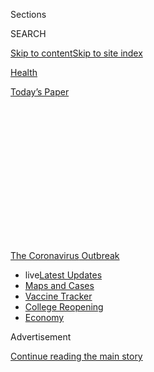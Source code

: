 <div id="app">

<div>

<div>

<div>

<div class="NYTAppHideMasthead css-1q2w90k e1suatyy0">

<div class="section css-ui9rw0 e1suatyy2">

<div class="css-eph4ug er09x8g0">

<div class="css-6n7j50">

</div>

<span class="css-1dv1kvn">Sections</span>

<div class="css-10488qs">

<span class="css-1dv1kvn">SEARCH</span>

</div>

[Skip to content](#site-content)[Skip to site
index](#site-index)

</div>

<div id="masthead-section-label" class="css-1wr3we4 eaxe0e00">

[Health](https://www.nytimes3xbfgragh.onion/section/health)

</div>

<div class="css-10698na e1huz5gh0">

</div>

</div>

<div id="masthead-bar-one" class="section hasLinks css-15hmgas e1csuq9d3">

<div class="css-uqyvli e1csuq9d0">

</div>

<div class="css-1uqjmks e1csuq9d1">

</div>

<div class="css-9e9ivx">

[](https://myaccount.nytimes3xbfgragh.onion/auth/login?response_type=cookie&client_id=vi)

</div>

<div class="css-1bvtpon e1csuq9d2">

[Today’s
Paper](https://www.nytimes3xbfgragh.onion/section/todayspaper)

</div>

</div>

</div>

</div>

<div data-aria-hidden="false">

<div id="site-content" data-role="main">

<div>

<div class="css-1aor85t" style="opacity:0.000000001;z-index:-1;visibility:hidden">

<div class="css-1hqnpie">

<div class="css-epjblv">

<span class="css-17xtcya">[Health](/section/health)</span><span class="css-x15j1o">|</span><span class="css-fwqvlz">How
to Protect Yourself and Prepare for the
Coronavirus</span>

</div>

<div class="css-k008qs">

<div class="css-1iwv8en">

<span class="css-18z7m18"></span>

<div>

</div>

</div>

<span class="css-1n6z4y">https://nyti.ms/2x0zErW</span>

<div class="css-1705lsu">

<div class="css-4xjgmj">

<div class="css-4skfbu" data-role="toolbar" data-aria-label="Social Media Share buttons, Save button, and Comments Panel with current comment count" data-testid="share-tools">

  - 
  - 
  - 
  - 
    
    <div class="css-6n7j50">
    
    </div>

  - 

</div>

</div>

</div>

</div>

</div>

</div>

<div id="NYT_TOP_BANNER_REGION" class="css-13pd83m">

<div>

<div id="styln-prism-menu-1592847958612" class="section interactive-content interactive-size-medium css-1edisqu">

<div class="css-17ih8de interactive-body">

<div id="scroll-container" class="css-1gj85ro">

[<span class="styln-title-wrap"><span class="css-1pje3qr">The
Coronavirus</span><span class="css-1pje3qr">
Outbreak</span></span>](https://www.nytimes3xbfgragh.onion/news-event/coronavirus?action=click&pgtype=Article&state=default&region=TOP_BANNER&context=storylines_menu)

  - <span class="css-kqxiym" data-emphasize="true">live</span>[Latest
    Updates](https://www.nytimes3xbfgragh.onion/2020/08/04/world/coronavirus-cases.html?action=click&pgtype=Article&state=default&region=TOP_BANNER&context=storylines_menu)
  - [Maps and
    Cases](https://www.nytimes3xbfgragh.onion/interactive/2020/us/coronavirus-us-cases.html?action=click&pgtype=Article&state=default&region=TOP_BANNER&context=storylines_menu)
  - [Vaccine
    Tracker](https://www.nytimes3xbfgragh.onion/interactive/2020/science/coronavirus-vaccine-tracker.html?action=click&pgtype=Article&state=default&region=TOP_BANNER&context=storylines_menu)
  - [College
    Reopening](https://www.nytimes3xbfgragh.onion/2020/08/02/us/covid-college-reopening.html?action=click&pgtype=Article&state=default&region=TOP_BANNER&context=storylines_menu)
  - [Economy](https://www.nytimes3xbfgragh.onion/live/2020/08/04/business/stock-market-today-coronavirus?action=click&pgtype=Article&state=default&region=TOP_BANNER&context=storylines_menu)

</div>

</div>

</div>

</div>

</div>

<div id="top-wrapper" class="css-1sy8kpn">

<div id="top-slug" class="css-l9onyx">

Advertisement

</div>

[Continue reading the main
story](#after-top)

<div class="ad top-wrapper" style="text-align:center;height:100%;display:block;min-height:250px">

<div id="top" class="place-ad" data-position="top" data-size-key="top">

</div>

</div>

<div id="after-top">

</div>

</div>

<div id="sponsor-wrapper" class="css-1hyfx7x">

<div id="sponsor-slug" class="css-19vbshk">

Supported by

</div>

[Continue reading the main
story](#after-sponsor)

<div id="sponsor" class="ad sponsor-wrapper" style="text-align:center;height:100%;display:block">

</div>

<div id="after-sponsor">

</div>

</div>

<div class="css-14oxmzc edomiq20">

<div class="css-ki347z">

<span class="css-1656jku">April 6, 2020, 6:17 p.m.
ET</span><span class="css-xwx5dt"></span>

</div>

<span class="css-1dv1kvn" data-aria-live="polite">April 6, 2020, 6:17
p.m. ET</span>

</div>

<div class="css-1vkm6nb ehdk2mb0">

# How to Protect Yourself and Prepare for the Coronavirus

</div>

With a clear head and some simple tips, you can help reduce your risk,
prepare your family and do your part to protect others.

<div class="css-18e8msd">

<div class="css-2ja7y1 epjyd6m0">

<div class="css-1baulvz">

By [<span class="css-1baulvz" itemprop="name">Amelia
Nierenberg</span>](https://www.nytimes3xbfgragh.onion/by/amelia-nierenberg)
and [<span class="css-1baulvz last-byline" itemprop="name">Tim
Herrera</span>](https://www.nytimes3xbfgragh.onion/by/tim-herrera)

</div>

</div>

</div>

<div class="css-mdjrty">

[Leer en
español](https://www.nytimes3xbfgragh.onion/es/article/el-coronavirus-proteger-preparar.html "Read in Spanish")

</div>

<div class="section meteredContent css-1r7ky0e" name="articleBody" itemprop="articleBody">

<div class="css-19qgada">

### Here’s what you can do:

  - [Stay home](#link-5b4d0175)
  - [When going outside, be extra cautious](#link-7e8a3c72)
  - [Consider wearing a mask in public](#link-2963e7f4)
  - [Wash your hands. With soap. Then wash them again.](#link-364448a4)
  - [With children, keep calm, carry on and get the flu
    shot](#link-4b7fc30f)
  - [Stock up on groceries, medicine and resources](#link-385f8aea)

</div>

<div class="css-1fanzo5 StoryBodyCompanionColumn">

<div class="css-53u6y8">

The [coronavirus continues to spread
worldwide](https://www.nytimes3xbfgragh.onion/news-event/coronavirus),
with over 1.2 million confirmed cases and at least 72,000 dead. In the
United States, there have been at least 350,000 cases and more than
10,500 deaths, [according to a New York Times
database](https://www.nytimes3xbfgragh.onion/interactive/2020/world/coronavirus-maps.html?action=click&module=RelatedLinks&pgtype=Article).

The
[coronavirus](https://www.nytimes3xbfgragh.onion/2020/04/03/technology/coronavirus-masks-shortage.html)
is [spreading very
quickly](https://www.nytimes3xbfgragh.onion/interactive/2020/world/asia/china-coronavirus-contain.html).
Older Americans, those with underlying health conditions and [those
without a social safety
net](https://www.nytimes3xbfgragh.onion/2020/03/10/us/coronavirus-homeless.html?smtyp=cur&smid=tw-nytimes)
are the most vulnerable to the infection and to its [societal
disruption](https://www.nytimes3xbfgragh.onion/live/2020/coronavirus-usa-03-16).

Though life as we know it is sharply off kilter, there are measures you
can take.

Most important: *Do not panic*. With a clear head and [some simple
tips](https://www.nytimes3xbfgragh.onion/2020/03/10/us/politics/coronavirus-guidelines.html),
you can help reduce your risk, prepare your family and do your part to
protect others.

## Stay home

### It can be its own challenge. Here are some tips.

For people fortunate enough to be able to stay home, being stuck inside
24 hours a day for weeks on end is unlike anything any of us has ever
experienced. It’s a whole new set of stressors and unique experiences —
on top of the very real [cabin
fever](https://www.nytimes3xbfgragh.onion/2020/03/25/business/coronavirus-families-cabin-fever.html)
that can set in. But as difficult as sheltering in place can be,
remember that it’s all about keeping you, your loved ones and your
community safe.

</div>

</div>

<div class="css-1fanzo5 StoryBodyCompanionColumn">

<div class="css-53u6y8">

First, remember that it’s OK to feel stressed and unproductive; [give
yourself permission to feel whatever it is you’re
feeling](https://www.nytimes3xbfgragh.onion/2020/03/23/smarter-living/coronavirus-coping-tips.html).
Because we’re spending so much time online, it can feel like you’re
falling behind — *why haven’t I finished that book and knitted that
scarf and cooked that feast yet?\!* — [“but staying inside and attending
to basic needs is
plenty.”](https://www.nytimes3xbfgragh.onion/2020/04/01/style/productivity-coronavirus.html)
And if you have children, [acknowledge that these changes to daily life
are
difficult](https://www.nytimes3xbfgragh.onion/2020/04/01/parenting/coronavirus-help-anxious-kid.html).

Among those basic needs is organizing and cleaning your home, both
vastly different tasks than they used to be. To keep the home running
smoothly, consider these [tips to keep your appliances functioning, the
mess to a minimum and the clutter at
bay](https://www.nytimes3xbfgragh.onion/2020/04/02/smarter-living/protect-your-home-against-the-onslaught.html)
and [changes you could make in how you do
laundry](https://www.nytimes3xbfgragh.onion/2020/03/26/style/how-to-do-laundry-coronavirus.html).

As for cleaning your home, prioritize high-touch surfaces, including
door knobs, light switches, refrigerator and microwave doors, drawer
pulls, TV remotes, counters and table tops, toilet handles and faucet
handles. [Here’s everything you need to know about cleaning your
home](https://www.nytimes3xbfgragh.onion/2020/03/18/world/clean-home-coronavirus.html).
But remember: You’re dealing with potentially harmful chemicals, [so
don’t accidentally poison yourself while
cleaning](https://www.nytimes3xbfgragh.onion/2020/04/02/smarter-living/coronavirus-clean-home-house-disinfect.html).

Finally: [Don’t forget to keep
moving](https://www.nytimes3xbfgragh.onion/2020/04/01/well/move/steps-walking-longevity-health.html).
It’s good for your health, mind and soul.

</div>

</div>

<div class="css-79elbk" data-testid="photoviewer-wrapper">

<div class="css-z3e15g" data-testid="photoviewer-wrapper-hidden">

</div>

<div class="css-1a48zt4 ehw59r15" data-testid="photoviewer-children">

![<span class="css-16f3y1r e13ogyst0" data-aria-hidden="true">The C.D.C.
advises all Americans to wear cloth masks in public.
</span><span class="css-cnj6d5 e1z0qqy90" itemprop="copyrightHolder"><span class="css-1ly73wi e1tej78p0">Credit...</span><span>Desiree
Rios for The New York
Times</span></span>](https://static01.graylady3jvrrxbe.onion/images/2020/05/01/multimedia/01prepare-for-coronavirus1/merlin_171019440_adf10b1a-c5ee-43cc-b330-ed71c6ff16ca-articleLarge.jpg?quality=75&auto=webp&disable=upscale)

</div>

</div>

<div class="css-1fanzo5 StoryBodyCompanionColumn">

<div class="css-53u6y8">

## When going outside, be extra cautious

### You can do your part to help your community and the world. Do not get close to other people.

This is called “[social
distancing](https://www.nytimes3xbfgragh.onion/2020/03/16/smarter-living/coronavirus-social-distancing.html)”
or “physical distancing,” and is basically a call to stand far away from
other people, even if you have no underlying health conditions or
coronavirus symptoms. Experts believe the coronavirus [travels through
droplets](https://www.nytimes3xbfgragh.onion/2020/03/02/health/coronavirus-how-it-spreads.html),
so limiting your exposure to other people is a good way to protect
yourself.

</div>

</div>

<div class="css-1fanzo5 StoryBodyCompanionColumn">

<div class="css-53u6y8">

Avoid public transportation when possible, limit nonessential travel,
work from home and skip social gatherings. You can go outside, as long
as you avoid being in close contact with people.

*\[How to keep your distance:* [*A guide to help you make the right
decisions*](https://www.nytimes3xbfgragh.onion/2020/03/19/well/live/coronavirus-quarantine-social-distancing.html)*\]*

## Consider wearing a mask in public

### **The C.D.C. advises all Americans to wear cloth masks in public. President Trump says it won’t be mandatory.**

[This C.D.C.
recommendation](https://www.nytimes3xbfgragh.onion/2020/04/03/world/coronavirus-news-updates.html)
is a shift in federal guidance, and reflects [concerns that the
coronavirus is being spread by infected people who have no
symptoms](https://www.nytimes3xbfgragh.onion/2020/03/31/health/coronavirus-asymptomatic-transmission.html).

Until now, experts at the C.D.C. had been saying that ordinary people
didn’t need to wear masks unless they were sick and coughing. Part of
the reason was to preserve medical-grade masks for health care workers
who desperately need them at a time when they are in continuously short
supply. (The New York Times and other news outlets had been reporting
the C.D.C.’s previous guidance.)

Top officials at the C.D.C. had been pushing for Mr. Trump to advise
everyone — even people who appear to be healthy — to wear a mask when
shopping at the grocery store or going out in other public places, to
avoid unwittingly spreading the virus. Public health officials have
stressed that N95 masks and surgical masks should be saved for
front-line doctors and nurses, who have been in dire need of protective
gear.

Mask wearing doesn’t replace hand washing and social distancing.

*\[*[*Here is our
guidance*](https://www.nytimes3xbfgragh.onion/article/coronavirus-N95-mask-DIY-face-mask-health.html)
*on how to best protect yourself, including a pattern to make* **[*your
own cloth
mask*](https://www.nytimes3xbfgragh.onion/article/how-to-make-face-mask-coronavirus.html)***.\]*

</div>

</div>

<div class="css-79elbk" data-testid="photoviewer-wrapper">

<div class="css-z3e15g" data-testid="photoviewer-wrapper-hidden">

</div>

<div class="css-1a48zt4 ehw59r15" data-testid="photoviewer-children">

<div class="css-1xdhyk6 erfvjey0">

<span class="css-1ly73wi e1tej78p0">Image</span>

<div class="css-zjzyr8">

<div data-testid="lazyimage-container" style="height:257.77777777777777px">

</div>

</div>

</div>

<span class="css-16f3y1r e13ogyst0" data-aria-hidden="true">Experts have
stressed steps like washing your hands and social distancing to help
stop the coronavirus’s
spread.</span><span class="css-cnj6d5 e1z0qqy90" itemprop="copyrightHolder"><span class="css-1ly73wi e1tej78p0">Credit...</span><span>Caitlin
Ochs/Reuters</span></span>

</div>

</div>

<div class="css-1fanzo5 StoryBodyCompanionColumn">

<div class="css-53u6y8">

## Wash your hands. With soap. Then wash them again.

### It’s not sexy, but it works.

Wash your hands, wash your hands, [*wash your
hands*](https://www.nytimes3xbfgragh.onion/2020/03/13/world/how-to-wash-your-hands-coronavirus.html).
That splash-under-water flick won’t cut it anymore.

</div>

</div>

<div class="css-1fanzo5 StoryBodyCompanionColumn">

<div class="css-53u6y8">

A refresher: Wet your hands and scrub them with soap, taking care to get
between your fingers and under your nails. Wash for at least 20 seconds
(or about the time it takes to sing “Happy Birthday” twice), and dry.
Make sure you get your thumbs, too. The C.D.C. also recommends you
[avoid touching your eyes, nose and mouth with unwashed
hands](https://www.cdc.gov/coronavirus/2019-ncov/hcp/guidance-prevent-spread.html)
([tough one, we
know](https://www.nytimes3xbfgragh.onion/2020/03/05/health/stop-touching-your-face-coronavirus.html)).

Alcohol-based hand sanitizers, which should be rubbed in for about 20
seconds, can also work, but the gel must contain at least 60 percent
alcohol. (No, Tito’s Handmade Vodka [doesn’t
work](https://www.cnn.com/2020/03/05/us/titos-vodka-coronavirus-trnd/index.html).)

Also, [clean “high-touch”
surfaces](https://www.cdc.gov/coronavirus/2019-ncov/hcp/guidance-prevent-spread.html),
like
[phones](https://www.nytimes3xbfgragh.onion/2020/03/12/smarter-living/clean-your-phone.html),
tablets and handles. [Apple
recommends](https://support.apple.com/en-us/HT204172?mod=article_inline)
using 70 percent isopropyl alcohol, wiping gently. “Don’t use bleach,”
the company said.

To disinfect any surface, the C.D.C. recommends wearing disposable
gloves and washing hands thoroughly immediately after removing the
gloves. Most household disinfectants registered by the Environmental
Protection Agency will work.

Try to stand away from other people, especially if they seem sick. Wave,
bow or give an elbow bump, rather than shaking hands.

*\[Watch our guide on* [*how to wash your
hands*](https://www.nytimes3xbfgragh.onion/2020/03/13/world/how-to-wash-your-hands-coronavirus.html)*.\]*

</div>

</div>

<div>

</div>

<div class="css-1fanzo5 StoryBodyCompanionColumn">

<div class="css-53u6y8">

## With children, keep calm, carry on and get the flu shot

### **The good news is that cases in children have been very rare.**

Right now, there’s little reason for parents to worry about their
children, the experts say; coronavirus cases in children have been very
rare.

</div>

</div>

<div class="css-1fanzo5 StoryBodyCompanionColumn">

<div class="css-53u6y8">

The flu vaccine is a must, as vaccinating children is good protection
for older people. And [take the same
precautions](https://www.nytimes3xbfgragh.onion/2020/03/09/parenting/coronavirus-parents-need-to-know.html)
you would during a normal flu season: Encourage frequent hand-washing,
move away from people who appear sick, and get the flu shot.

As in airplanes, it’s always best to make sure your metaphorical oxygen
mask is on before helping others. When [talking to your children about
an
outbreak](https://parenting.nytimes3xbfgragh.onion/childrens-health/coronavirus-kids-talk),
make sure that you first assess their knowledge of the virus and that
you process your own anxiety. It’s important that you don’t dismiss
their fears and that you speak to them at an age-appropriate level.

Be sure to be in communication with [your child’s
school](https://parenting.nytimes3xbfgragh.onion/childrens-health/coronavirus-outbreak-schools),
including about early dismissals or possible online instruction. [Be
prepared for schools to
close](https://www.nytimes3xbfgragh.onion/interactive/2020/nyregion/school-closings-ny-nj.html);
many districts and universities around the world have already taken that
step.

It’s also good to communicate with your workplace about child-care
concerns that you have.

If your children are [stuck at
home](https://parenting.nytimes3xbfgragh.onion/preschooler/coronavirus-schools-lessons?module=latest-filters-feed&action=click&rank=3&position=5),
get some games going, turn on a movie and [try to make it feel a little
like a
vacation](https://parenting.nytimes3xbfgragh.onion/childrens-health/coronavirus-parents-need-to-know?module=latest-filters-feed&action=click&rank=5&position=5),
at least for the first few days.

*\[For more information about children and the pandemic, read* [*11
Questions Parents May Have About
Coronavirus*](https://www.nytimes3xbfgragh.onion/2020/03/09/parenting/coronavirus-parents-need-to-know.html)*.\]*

## Stock up on groceries, medicine and resources

### **Preparation is the best way to protect your family and loved ones.**

Stock up on a 30-day supply of groceries, household supplies and
prescriptions.

That doesn’t mean you’ll need to eat only beans and ramen. Here are tips
to [stock a
pantry](https://www.nytimes3xbfgragh.onion/2020/03/06/dining/how-to-stock-a-pantry.html)
with shelf-stable and tasty foods. (Don’t forget the chocolate.) Once
you’ve got the food you’ll need, use [this guide to organize your
pantry.](https://www.nytimes3xbfgragh.onion/2020/04/06/realestate/virus-organize-pantry-tips.html)
One quick rule of thumb: Put everyday items at eye level for easy
access. [Also, be careful when you’re buying those
groceries](https://www.nytimes3xbfgragh.onion/2020/03/26/well/eat/coronavirus-shopping-food-groceries-infection.html).

If you take prescription medications, or are low on any over-the-counter
essentials, go to the pharmacy sooner rather than later.

</div>

</div>

<div class="css-1fanzo5 StoryBodyCompanionColumn">

<div class="css-53u6y8">

And, in no particular order, make sure you’re set with soap, toiletries,
laundry detergent, toilet paper and, if you have small children,
diapers.

## When it comes to money, uncertainty is the new normal

### It’s unclear what an economic recovery will look like — or when it will come.

The impact of the virus on the United States economy has been swift and
devastating. Nearly 10 million Americans have filed for unemployment
insurance in the past two weeks, and some estimates say the unemployment
rate is likely [higher than at any point since the Great
Depression](https://www.nytimes3xbfgragh.onion/2020/04/03/upshot/coronavirus-jobless-rate-great-depression.html).
As we struggle to fight the virus itself, it’s unclear what an economic
recovery will look like — or when it will come.

If you’re filing for unemployment, there is a lot to know, so [read this
guide on unemployment
insurance](https://www.nytimes3xbfgragh.onion/2020/03/17/your-money/unemployment-insurance-coronavirus.html).
(You should also be prepared for a potentially [tough journey through
bureaucracy](https://www.nytimes3xbfgragh.onion/2020/04/04/nyregion/coronavirus-ny-unemployment-benefits.html).)

Don’t forget to work on your emergency fund; [here’s how to keep
building it during a financial
crisis](https://www.nytimes3xbfgragh.onion/2020/03/20/your-money/coronavirus-emergency-fund.html).

For Americans with a retirement account, it has been gut-wrenching to
watch double-digit percentages of it evaporate in a matter of weeks. Not
only have we seen the market’s [largest single-day
drop](https://www.nytimes3xbfgragh.onion/2020/03/16/business/stock-market-drops-recap.html#link-7c85d039)
since Black Monday, in 1987, but [all of the gains from the past few
years have essentially been wiped
out](https://www.nytimes3xbfgragh.onion/2020/03/20/business/coronavirus-trump-stock-market.html).

But for long-term investors — which is what most of us should be — the
age-old advice still holds: Do nothing and just wait it out.

“The only two days that really matter in investing are the day you buy
and the day you sell. All the ups and downs in between are simply
noise,” Mel Lindauer, co-author of “The Bogleheads’ Guide to
Investing,” said in [this guide on how to keep calm during a market
crash.](https://www.nytimes3xbfgragh.onion/2020/03/15/smarter-living/corona-stock-market-tips-dealing-with-financial-crash-crisis.html)

</div>

</div>

<div class="css-1fanzo5 StoryBodyCompanionColumn">

<div class="css-53u6y8">

For all of your other money questions, our Your Money team has put
together two handy guides: [This personal finance
Q\&A](https://www.nytimes3xbfgragh.onion/article/coronavirus-money-advice.html)
covers topics including whether you should rebalance your portfolio,
when to buy more stocks, whether you should refinance your mortgage and
much more; and [this Q\&A covers the stimulus
package.](https://www.nytimes3xbfgragh.onion/article/coronavirus-stimulus-package-questions-answers.html)

## Stay informed

### Knowing what is accurate can protect you and your family.

There’s a lot of information flying around, and knowing what is going on
will go a long way toward protecting your family.

*\[Stay Informed:* [*The New York Times is providing free coverage of
the
crisis*](https://www.nytimes3xbfgragh.onion/news-event/coronavirus?action=click&module=Spotlight&pgtype=Homepage)*.\]*

Johns Hopkins has a [comprehensive web
guide](https://coronavirus.jhu.edu/), as does [Harvard Medical
School](https://www.health.harvard.edu/diseases-and-conditions/coronavirus-resource-center).
The C.D.C. has up-to-date information, and your local health department
is a great resource for questions.

## Call your doctor if you are feeling sick

If you develop a high fever, shortness of breath or another, more
serious symptom, call your doctor.

There’s a good chance you won’t be tested: Testing for coronavirus is
[still
inconsistent](https://www.nytimes3xbfgragh.onion/2020/03/02/health/coronavirus-testing-cdc.html)
— [there are not enough
kits](https://www.nytimes3xbfgragh.onion/2020/03/06/health/testing-coronavirus.html),
and it’s dangerous to go into a doctor’s office and risk infecting
others. Also, check the [Centers for Disease Control and Prevention
website](https://www.cdc.gov/coronavirus/2019-ncov/if-you-are-sick/steps-when-sick.html?CDC_AA_refVal=https%3A%2F%2Fwww.cdc.gov%2Fcoronavirus%2F2019-ncov%2Fabout%2Fsteps-when-sick.html)
and your local health department for advice about how and where to be
tested.

*Abby Goodnough, Apoorva Mandavilli, Margot Sanger-Katz* *and Knvul
Sheikh contributed reporting.*

</div>

</div>

</div>

<div>

</div>

<div>

</div>

<div>

</div>

<div>

<div id="bottom-wrapper" class="css-1ede5it">

<div id="bottom-slug" class="css-l9onyx">

Advertisement

</div>

[Continue reading the main
story](#after-bottom)

<div id="bottom" class="ad bottom-wrapper" style="text-align:center;height:100%;display:block;min-height:90px">

</div>

<div id="after-bottom">

</div>

</div>

</div>

</div>

</div>

## Site Index

<div>

</div>

## Site Information Navigation

  - [© <span>2020</span> <span>The New York Times
    Company</span>](https://help.nytimes3xbfgragh.onion/hc/en-us/articles/115014792127-Copyright-notice)

<!-- end list -->

  - [NYTCo](https://www.nytco.com/)
  - [Contact
    Us](https://help.nytimes3xbfgragh.onion/hc/en-us/articles/115015385887-Contact-Us)
  - [Work with us](https://www.nytco.com/careers/)
  - [Advertise](https://nytmediakit.com/)
  - [T Brand Studio](http://www.tbrandstudio.com/)
  - [Your Ad
    Choices](https://www.nytimes3xbfgragh.onion/privacy/cookie-policy#how-do-i-manage-trackers)
  - [Privacy](https://www.nytimes3xbfgragh.onion/privacy)
  - [Terms of
    Service](https://help.nytimes3xbfgragh.onion/hc/en-us/articles/115014893428-Terms-of-service)
  - [Terms of
    Sale](https://help.nytimes3xbfgragh.onion/hc/en-us/articles/115014893968-Terms-of-sale)
  - [Site
    Map](https://spiderbites.nytimes3xbfgragh.onion)
  - [Help](https://help.nytimes3xbfgragh.onion/hc/en-us)
  - [Subscriptions](https://www.nytimes3xbfgragh.onion/subscription?campaignId=37WXW)

</div>

</div>

</div>

</div>
